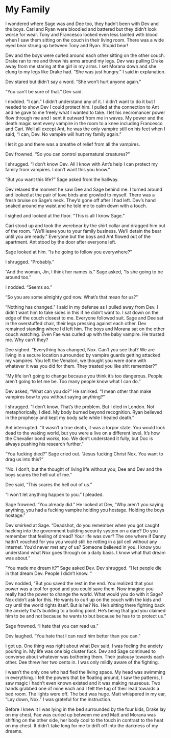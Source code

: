 # My Family

I wondered where Sage was and Dee too, they hadn’t been with Dev and the boys. Cari and Ryan were bloodied and battered but they didn’t look worse for wear. Tony and Francesco looked even less tainted with blood when I saw them sitting on the couch in their living room. There was a wide eyed bear strung up between Tony and Ryan. Stupid bear!

Dev and the boys were curled around each other sitting on the other couch. Drake ran to me and threw his arms around my legs. Dev was pulling Drake away from me staring at the girl in my arms. I set Morana down and she clung to my legs like Drake had. “She was just hungry.” I said in explanation.

Dev stared but didn’t say a word. “She won’t hurt anyone again.”

“You can’t be sure of that.” Dev said.

I nodded. “I can.” I didn’t understand any of it. I didn’t want to do it but I needed to show Dev I could protect him. I pulled at the connection to Ant and he gave to me freely what I wanted to take. I let his necromancer power flow through me and I sent it outward from me in waves. My power and the death magic sent every vampire in the room to a knee including Francesco and Cari. Well all except Ant, he was the only vampire still on his feet when I said, “I can, Dev. No vampire will hurt my family again.”

I let it go and there was a breathe of relief from all the vampires.

Dev frowned. “So you can control supernatural creatures?”

I shrugged. “I don’t know Dev. All I know with Ant’s help I can protect my family from vampires. I don’t want this you know.”

“But you want this life?” Sage asked from the hallway.

Dev relaxed the moment he saw Dee and Sage behind me. I turned around and looked at the pair of love birds and growled to myself. There was a fresh bruise on Sage’s neck. They’d gone off after I had left. Dev’s hand snaked around my waist and he told me to calm down with a touch. 

I sighed and looked at the floor. “This is all I know Sage.”

Cari stood up and took the werebear by the shirt collar and dragged him out of the room. “We’ll leave you to your family business. We’ll detain the bear until you are ready.” Everyone but the boys and Ant flowed out of the apartment. Ant stood by the door after everyone left.

Sage looked at him. “Is he going to follow you everywhere?”

I shrugged. “Probably.”

“And the woman, Jin, I think her names is.” Sage asked, “Is she going to be around too.”

I nodded. “Seems so.”

“So you are some almighty god now. What’s that mean for us?”

“Nothing has changed.” I said in my defense as I pulled away from Dev. I didn’t want him to take sides in this if he didn’t want to. I sat down on the edge of the couch closest to me. Everyone followed suit. Sage and Dee sat in the overstuffed chair, their legs pressing against each other. Dev remained standing where I’d left him. The boys and Morana sat on the other couch watching. Even Fae was curled up with the baby vampire. He trusted me. Why can’t they?

Dee sighed. “Everything has changed, Nox. Can’t you see that? We are living in a secure location surrounded by vampire guards getting attacked my vampires. You left the Venatori, we thought you were done with whatever it was you did for them. They treated you like shit remember?”

“My life isn’t going to change because you think it’s too dangerous. People aren’t going to let me be. Too many people know what I can do.”

Dev asked, “What can you do?” He smirked. “I mean other than make vampires bow to you without saying anything?”

I shrugged. “I don’t know. That’s the problem. But I died in London. Not metaphorically, I died. My body burned beyond recognition. Ryan believed in the prophecy and kept my body safe while I healed death.”

Ant interrupted. “It wasn’t a true death, it was a torpor state. You would look dead to the waking world, but you were a live on a different level. It’s how the Chevalier bond works, too. We don’t understand it fully, but Doc is always pushing his research further.”

“You fucking died?” Sage cried out. “Jesus fucking Christ Nox. You want to drag us into this?”

“No. I don’t, but the thought of living life without you, Dee and Dev and the boys scares the hell out of me.”

Dee said, “This scares the hell out of us.”

“I won’t let anything happen to you.” I pleaded.

Sage frowned. “You already did.” He looked at Dev, “Why aren’t you saying anything, you had a fucking vampire holding you hostage. Holding the boys hostage.”

Dev smirked at Sage. “Deadshot, do you remember when you got caught hacking into the government building security system on a dare? Do you remember that feeling of dread? Your life was over? The one where if Danny hadn’t vouched for you you would still be rotting in a jail cell without any internet. You’d never met any of us? Someone believed in you. I know you understand what Nox goes through on a daily basis. I know what that dream was about.”

“You made me dream it?” Sage asked Dev. Dev shrugged. “I let people die in that dream Dev. People I didn’t know. “

Dev nodded, “But you saved the rest in the end. You realized that your power was a tool for good and you could save them. Now imagine you really had the power to change the world. What would you do with it Sage? Nox didn’t ask for this. He wants to curl up on the couch with the kids and cry until the world rights itself. But is he? No. He’s sitting there fighting back the anxiety that’s building to a boiling point. He’s being that god you claimed him to be and not because he wants to but because he has to to protect us.”

Sage frowned. “I hate that you can read us.”

Dev laughed. “You hate that I can read him better than you can.”

I got up. One thing was right about what Dev said, I was feeling the anxiety pouring in. My life was one big cluster fuck. Dev and Sage continued to converse about whatever was bothering them. Their jealousy towards each other. Dee threw her two cents in. I was only mildly aware of the fighting. 

I wasn’t the only one who had fled the living space. My head was swimming in everything. I felt the powers that be floating around, I saw the patterns, I saw magic I hadn’t even known existed and it was making nauseous. Two hands grabbed one of mine each and I felt the tug of their lead towards a bed room. The lights were off. The bed was huge. Matt whispered in my ear, “Lay down, Nox.” I was grateful for the instruction.

Before I knew it I was lying in the bed surrounded by the four kids, Drake lay on my chest, Fae was curled up between me and Matt and Morana was shifting on the other side, her body cool to the touch in contrast to the heat on my chest. It didn’t take long for me to drift off into the darkness of my dreams.

